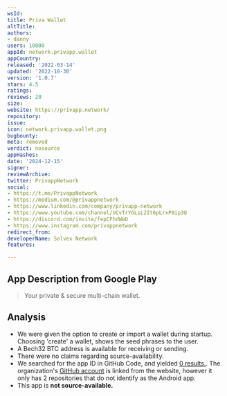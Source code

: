 ```yaml
---
wsId: 
title: Priva Wallet
altTitle: 
authors:
- danny
users: 10000
appId: network.privapp.wallet
appCountry: 
released: '2022-03-14'
updated: '2022-10-30'
version: '1.0.7'
stars: 4.5
ratings: 
reviews: 20
size: 
website: https://privapp.network/
repository: 
issue: 
icon: network.privapp.wallet.png
bugbounty: 
meta: removed
verdict: nosource
appHashes: 
date: '2024-12-15'
signer: 
reviewArchive: 
twitter: PrivappNetwork
social:
- https://t.me/PrivappNetwork
- https://medium.com/@privappnetwork
- https://www.linkedin.com/company/privapp-network
- https://www.youtube.com/channel/UCvTrYGLsL2It6pLrxP0ip3Q
- https://discord.com/invite/fepCFhdWeD
- https://www.instagram.com/privappnetwork
redirect_from: 
developerName: Solvex Network
features: 

---
```


## App Description from Google Play

> Your private & secure multi-chain wallet.

## Analysis

- We were given the option to create or import a wallet during startup. Choosing 'create' a wallet, shows the seed phrases to the user.
- A Bech32 BTC address is available for receiving or sending.
- There were no claims regarding source-availability.
- We searched for the app ID in GitHub Code, and yielded [0 results.](https://github.com/search?q=network.privapp.wallet&type=code). The organization's [GitHub account](https://github.com/PrivappNetwork) is linked from the website, however it only has 2 repositories that do not identify as the Android app.
- This app is **not source-available.**
